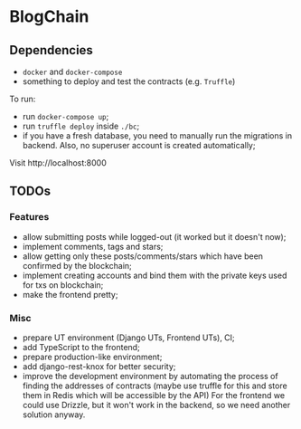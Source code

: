 # BlogChain

## Dependencies
* `docker` and `docker-compose`
* something to deploy and test the contracts (e.g. `Truffle`)


To run:
* run `docker-compose up`;
* run `truffle deploy` inside `./bc`;
* if you have a fresh database, you need to manually run the migrations in backend. Also, no
  superuser account is created automatically;

Visit http://localhost:8000


## TODOs

### Features
* allow submitting posts while logged-out (it worked but it doesn't now);
* implement comments, tags and stars;
* allow getting only these posts/comments/stars which have been confirmed by the blockchain;
* implement creating accounts and bind them with the private keys used for txs on blockchain;
* make the frontend pretty;


### Misc
* prepare UT environment (Django UTs, Frontend UTs), CI;
* add TypeScript to the frontend;
* prepare production-like environment;
* add django-rest-knox for better security;
* improve the development environment by automating the process of finding the addresses of contracts
    (maybe use truffle for this and store them in Redis which will be accessible by the API)
    For the frontend we could use Drizzle, but it won't work in the backend, so we need another
    solution anyway.